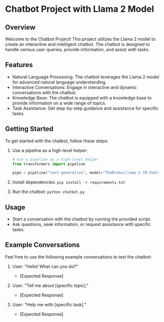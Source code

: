 # Chatbot Project with Llama 2 Model

## Overview

Welcome to the Chatbot Project! This project utilizes the Llama 2 model to create an interactive and intelligent chatbot. The chatbot is designed to handle various user queries, provide information, and assist with tasks.

## Features

- Natural Language Processing: The chatbot leverages the Llama 2 model for advanced natural language understanding.
- Interactive Conversations: Engage in interactive and dynamic conversations with the chatbot.
- Knowledge Base: The chatbot is equipped with a knowledge base to provide information on a wide range of topics.
- Task Assistance: Get step-by-step guidance and assistance for specific tasks.

## Getting Started

To get started with the chatbot, follow these steps:

1. Use a pipeline as a high-level helper:

    ```python
    # Use a pipeline as a high-level helper
    from transformers import pipeline

    pipe = pipeline("text-generation", model="TheBloke/Llama-2-7B-Chat-GGML")
    ```

2. Install dependencies: `pip install -r requirements.txt`
3. Run the chatbot: `python chatbot.py`

## Usage

- Start a conversation with the chatbot by running the provided script.
- Ask questions, seek information, or request assistance with specific tasks.

## Example Conversations

Feel free to use the following example conversations to test the chatbot:

1. User: "Hello! What can you do?"
   - [Expected Response]

2. User: "Tell me about [specific topic]."
   - [Expected Response]

3. User: "Help me with [specific task]."
   - [Expected Response]

